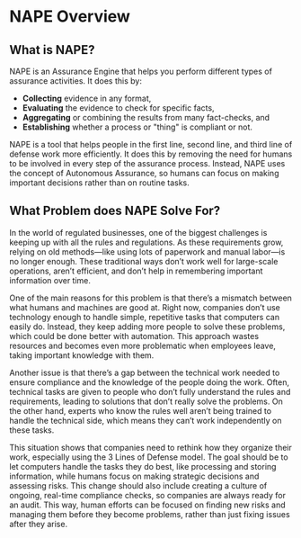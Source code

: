 # NAPE Overview


## What is NAPE?

NAPE is an Assurance Engine that helps you perform different types of assurance activities. It does this by:

- **Collecting** evidence in any format,
- **Evaluating** the evidence to check for specific facts,
- **Aggregating** or combining the results from many fact-checks, and
- **Establishing** whether a process or "thing" is compliant or not.

NAPE is a tool that helps people in the first line, second line, and third line of defense work more efficiently. It does this by removing the need for humans to be involved in every step of the assurance process. Instead, NAPE uses the concept of Autonomous Assurance, so humans can focus on making important decisions rather than on routine tasks.

## What Problem does NAPE Solve For?

In the world of regulated businesses, one of the biggest challenges is keeping up with all the rules and regulations. As these requirements grow, relying on old methods—like using lots of paperwork and manual labor—is no longer enough. These traditional ways don’t work well for large-scale operations, aren’t efficient, and don’t help in remembering important information over time.

One of the main reasons for this problem is that there’s a mismatch between what humans and machines are good at. Right now, companies don’t use technology enough to handle simple, repetitive tasks that computers can easily do. Instead, they keep adding more people to solve these problems, which could be done better with automation. This approach wastes resources and becomes even more problematic when employees leave, taking important knowledge with them.

Another issue is that there’s a gap between the technical work needed to ensure compliance and the knowledge of the people doing the work. Often, technical tasks are given to people who don’t fully understand the rules and requirements, leading to solutions that don’t really solve the problems. On the other hand, experts who know the rules well aren’t being trained to handle the technical side, which means they can’t work independently on these tasks.

This situation shows that companies need to rethink how they organize their work, especially using the 3 Lines of Defense model. The goal should be to let computers handle the tasks they do best, like processing and storing information, while humans focus on making strategic decisions and assessing risks. This change should also include creating a culture of ongoing, real-time compliance checks, so companies are always ready for an audit. This way, human efforts can be focused on finding new risks and managing them before they become problems, rather than just fixing issues after they arise.
